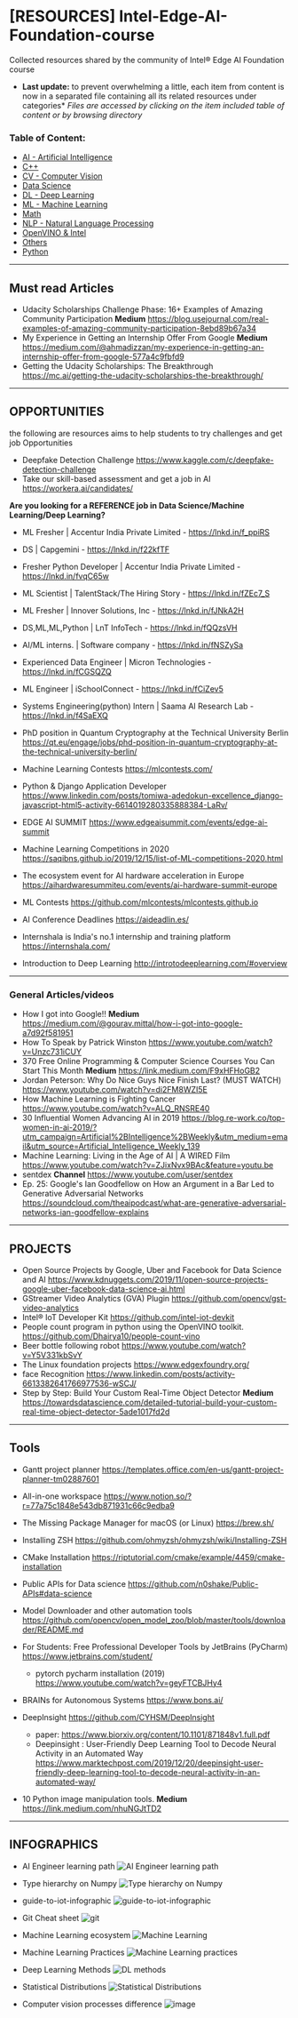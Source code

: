 # [RESOURCES] Intel-Edge-AI-Foundation-course
Collected resources shared by the community of Intel® Edge AI Foundation course

* **Last update:** to prevent overwhelming a little, each item from content is now in a separated file containing all its related resources under categories*
*Files are accessed by clicking on the item included table of content or by browsing directory*

### Table of Content:
* [AI - Artificial Intelligence](/Artificial_Intelligence.md)
* [C++](/C++.md)
* [CV - Computer Vision](/Computer_Vision.md)
* [Data Science](/Data_Science.md)
* [DL - Deep Learning](/Deep_Learning.md)
* [ML - Machine Learning](/Machine_Learning.md)
* [Math](/Math.md)
* [NLP - Natural Language Processing](/Natural_language_processing.md)
* [OpenVINO & Intel](/OpenVINO.md)
* [Others](/Others.md)
* [Python](/Python.md)
---

## Must read Articles
* Udacity Scholarships Challenge Phase: 16+ Examples of Amazing Community Participation **Medium**
https://blog.usejournal.com/real-examples-of-amazing-community-participation-8ebd89b67a34
* My Experience in Getting an Internship Offer From Google **Medium**
https://medium.com/@ahmadizzan/my-experience-in-getting-an-internship-offer-from-google-577a4c9fbfd9
* Getting the Udacity Scholarships: The Breakthrough https://mc.ai/getting-the-udacity-scholarships-the-breakthrough/
---

## OPPORTUNITIES
the following are resources aims to help students to try challenges and get job Opportunities
* Deepfake Detection Challenge https://www.kaggle.com/c/deepfake-detection-challenge
* Take our skill-based assessment and get a job in AI https://workera.ai/candidates/

**Are you looking for a REFERENCE job in Data Science/Machine Learning/Deep Learning?**
* ML Fresher | Accentur India Private Limited - https://lnkd.in/f_ppiRS
* DS | Capgemini - https://lnkd.in/f22kfTF
* Fresher Python Developer | Accentur India Private Limited - https://lnkd.in/fvqC65w
* ML Scientist | TalentStack/The Hiring Story - https://lnkd.in/fZEc7_S
* ML Fresher | Innover Solutions, Inc - https://lnkd.in/fJNkA2H
* DS,ML,ML,Python | LnT InfoTech - https://lnkd.in/fQQzsVH
* AI/ML interns. | Software company - https://lnkd.in/fNSZySa
* Experienced Data Engineer | Micron Technologies - https://lnkd.in/fCGSQZQ
* ML Engineer | iSchoolConnect - https://lnkd.in/fCiZev5
* Systems Engineering(python) Intern | Saama AI Research Lab - https://lnkd.in/f4SaEXQ

* PhD position in Quantum Cryptography at the Technical University Berlin https://qt.eu/engage/jobs/phd-position-in-quantum-cryptography-at-the-technical-university-berlin/
* Machine Learning Contests https://mlcontests.com/
* Python & Django Application Developer https://www.linkedin.com/posts/tomiwa-adedokun-excellence_django-javascript-html5-activity-6614019280335888384-LaRv/

* EDGE AI SUMMIT https://www.edgeaisummit.com/events/edge-ai-summit
* Machine Learning Competitions in 2020 https://saqibns.github.io/2019/12/15/list-of-ML-competitions-2020.html
* The ecosystem event for AI hardware acceleration in Europe https://aihardwaresummiteu.com/events/ai-hardware-summit-europe
* ML Contests https://github.com/mlcontests/mlcontests.github.io
* AI Conference Deadlines https://aideadlin.es/
* Internshala is India's no.1 internship and training platform https://internshala.com/
* Introduction to Deep Learning http://introtodeeplearning.com/#overview
---

### General Articles/videos
* How I got into Google!! **Medium** https://medium.com/@gourav.mittal/how-i-got-into-google-a7d92f581951
* How To Speak by Patrick Winston https://www.youtube.com/watch?v=Unzc731iCUY
* 370 Free Online Programming & Computer Science Courses You Can Start This Month **Medium** https://link.medium.com/F9xHFHoGB2
* Jordan Peterson: Why Do Nice Guys Nice Finish Last? (MUST WATCH) https://www.youtube.com/watch?v=di2FM8WZI5E
* How Machine Learning is Fighting Cancer https://www.youtube.com/watch?v=ALQ_RNSRE40
* 30 Influential Women Advancing AI in 2019 https://blog.re-work.co/top-women-in-ai-2019/?utm_campaign=Artificial%2BIntelligence%2BWeekly&utm_medium=email&utm_source=Artificial_Intelligence_Weekly_139
* Machine Learning: Living in the Age of AI | A WIRED Film https://www.youtube.com/watch?v=ZJixNvx9BAc&feature=youtu.be
* sentdex **Channel** https://www.youtube.com/user/sentdex
* Ep. 25: Google's Ian Goodfellow on How an Argument in a Bar Led to Generative Adversarial Networks https://soundcloud.com/theaipodcast/what-are-generative-adversarial-networks-ian-goodfellow-explains
---

## PROJECTS
* Open Source Projects by Google, Uber and Facebook for Data Science and AI https://www.kdnuggets.com/2019/11/open-source-projects-google-uber-facebook-data-science-ai.html
* GStreamer Video Analytics (GVA) Plugin https://github.com/opencv/gst-video-analytics
* Intel® IoT Developer Kit https://github.com/intel-iot-devkit
* People count program in python using the OpenVINO toolkit. https://github.com/Dhairya10/people-count-vino
* Beer bottle following robot https://www.youtube.com/watch?v=Y5V331kbSvY
* The Linux foundation projects https://www.edgexfoundry.org/
* face Recognition https://www.linkedin.com/posts/activity-6613382641766977536-wSCJ/
* Step by Step: Build Your Custom Real-Time Object Detector **Medium** https://towardsdatascience.com/detailed-tutorial-build-your-custom-real-time-object-detector-5ade1017fd2d
---

## Tools
* Gantt project planner https://templates.office.com/en-us/gantt-project-planner-tm02887601
* All-in-one workspace https://www.notion.so/?r=77a75c1848e543db871931c66c9edba9
* The Missing Package Manager for macOS (or Linux) https://brew.sh/
* Installing ZSH https://github.com/ohmyzsh/ohmyzsh/wiki/Installing-ZSH
* CMake Installation https://riptutorial.com/cmake/example/4459/cmake-installation
* Public APIs for Data science https://github.com/n0shake/Public-APIs#data-science
* Model Downloader and other automation tools https://github.com/opencv/open_model_zoo/blob/master/tools/downloader/README.md
* For Students: Free Professional Developer Tools by JetBrains (PyCharm) https://www.jetbrains.com/student/
    - pytorch pycharm installation (2019) https://www.youtube.com/watch?v=geyFTCBJHy4

* BRAINs for Autonomous Systems https://www.bons.ai/
* DeepInsight https://github.com/CYHSM/DeepInsight
    - paper: https://www.biorxiv.org/content/10.1101/871848v1.full.pdf
    - Deepinsight : User-Friendly Deep Learning Tool to Decode Neural Activity in an Automated Way https://www.marktechpost.com/2019/12/20/deepinsight-user-friendly-deep-learning-tool-to-decode-neural-activity-in-an-automated-way/
* 10 Python image manipulation tools. **Medium** https://link.medium.com/nhuNGJtTD2
---

## INFOGRAPHICS
* AI Engineer learning path
![AI Engineer learning path](/img/AI-LearningPath.jpg)

* Type hierarchy on Numpy
![Type hierarchy on Numpy](/img/type_hierarchy_on_numpy.png)

* guide-to-iot-infographic
![guide-to-iot-infographic](/img/guide-to-iot-infographic.png)

* Git Cheat sheet
![git](/img/git.jpg)

* Machine Learning ecosystem
![Machine Learning](/img/ML.jpg)

* Machine Learning Practices
![Machine Learning practices](/img/ml-practices.jpg)

* Deep Learning Methods
![DL methods](/img/DL.jpeg)

* Statistical Distributions
![Statistical Distributions](/img/sd.png)

* Computer vision processes difference
![image](/img/d.png)
